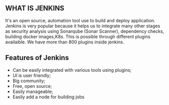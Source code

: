 ## WHAT IS JENKINS

It's an open source, automation tool use to build and deploy application. Jenkins is very popular because it helps us to integrate many other stages as security analysis using Sonarqube (Sonar Scanner), dependency checks, building docker images,K8s. This is possible through different plugins availaible. We have more than 800 plugins inside jenkins.

## Features of Jenkins

- Can be easily integrated with various tools using plugins;
- UI is user friendly;
- Big community;
- Free, open source;
- Easily manageable;
- Easily add a node for building jobs

